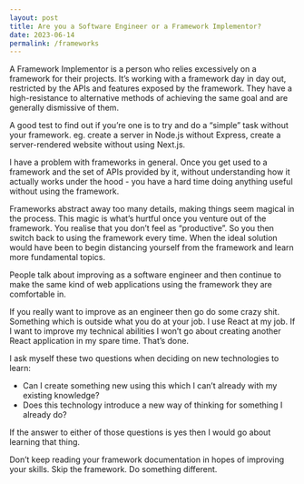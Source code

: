 ```yaml
---
layout: post
title: Are you a Software Engineer or a Framework Implementor?
date: 2023-06-14
permalink: /frameworks
---
```


A Framework Implementor is a person who relies excessively on a framework for their projects. It’s working with a framework day in day out, restricted by the APIs and features exposed by the framework. They have a high-resistance to alternative methods of achieving the same goal and are generally dismissive of them.

A good test to find out if you’re one is to try and do a “simple” task without your framework. eg. create a server in Node.js without Express, create a server-rendered website without using Next.js.

I have a problem with frameworks in general. Once you get used to a framework and the set of APIs provided by it, without understanding how it actually works under the hood - you have a hard time doing anything useful without using the framework.

Frameworks abstract away too many details, making things seem magical in the process. This magic is what’s hurtful once you venture out of the framework. You realise that you don’t feel as “productive”. So you then switch back to using the framework every time. When the ideal solution would have been to begin distancing yourself from the framework and learn more fundamental topics.

People talk about improving as a software engineer and then continue to make the same kind of web applications using the framework they are comfortable in.

If you really want to improve as an engineer then go do some crazy shit. Something which is outside what you do at your job. I use React at my job. If I want to improve my technical abilities I won’t go about creating another React application in my spare time. That’s done.

I ask myself these two questions when deciding on new technologies to learn:

- Can I create something new using this which I can’t already with my existing knowledge?
- Does this technology introduce a new way of thinking for something I already do?

If the answer to either of those questions is yes then I would go about learning that thing.

Don’t keep reading your framework documentation in hopes of improving your skills. Skip the framework. Do something different.
